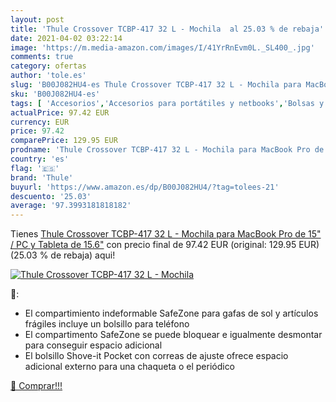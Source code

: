 ```yaml
---
layout: post
title: 'Thule Crossover TCBP-417 32 L - Mochila  al 25.03 % de rebaja'
date: 2021-04-02 03:22:14
image: 'https://m.media-amazon.com/images/I/41YrRnEvm0L._SL400_.jpg'
comments: true
category: ofertas
author: 'tole.es'
slug: 'B00J082HU4-es Thule Crossover TCBP-417 32 L - Mochila para MacBook Pro...'
sku: 'B00J082HU4-es'
tags: [ 'Accesorios','Accesorios para portátiles y netbooks','Bolsas y fundas para portátiles y netbooks','Informática','Mochilas para portátiles y netbooks','mochila','thule', ]
actualPrice: 97.42 EUR
currency: EUR
price: 97.42
comparePrice: 129.95 EUR
prodname: 'Thule Crossover TCBP-417 32 L - Mochila para MacBook Pro de 15" / PC y Tableta de 15.6"'
country: 'es'
flag: '🇪🇸'
brand: 'Thule'
buyurl: 'https://www.amazon.es/dp/B00J082HU4/?tag=tolees-21'
descuento: '25.03'
average: '97.3993181818182'
---
```


Tienes [Thule Crossover TCBP-417 32 L - Mochila para MacBook Pro de 15" / PC y Tableta de 15.6"](https://www.amazon.es/dp/B00J082HU4/?tag=tolees-21) con precio final de  97.42 EUR (original: 129.95 EUR) (25.03 %  de rebaja) aqui!

[![Thule Crossover TCBP-417 32 L - Mochila ](https://m.media-amazon.com/images/I/41YrRnEvm0L._SL400_.jpg)](https://www.amazon.es/dp/B00J082HU4/?tag=tolees-21)

🔎:

- El compartimiento indeformable SafeZone para gafas de sol y artículos frágiles incluye un bolsillo para teléfono
- El compartimento SafeZone se puede bloquear e igualmente desmontar para conseguir espacio adicional
- El bolsillo Shove-it Pocket con correas de ajuste ofrece espacio adicional externo para una chaqueta o el periódico

[🛒 Comprar!!!](https://www.amazon.es/dp/B00J082HU4/?tag=tolees-21)
